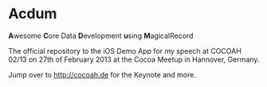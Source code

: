# Acdum

**A**wesome **C**ore Data **D**evelopment **u**sing **M**agicalRecord

The official repository to the iOS Demo App for my speech at COCOAH 02/13 on 27th of February 2013 at the Cocoa Meetup in Hannover, Germany.

Jump over to http://cocoah.de for the Keynote and more.